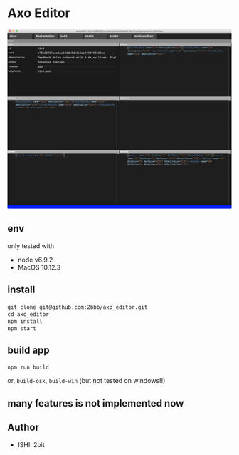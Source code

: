 # Axo Editor

![Screenshot](https://github.com/2bbb/axo_editor/raw/master/ss.png)

## env

only tested with

* node v6.9.2
* MacOS 10.12.3

## install

```
git clone git@github.com:2bbb/axo_editor.git
cd axo_editor
npm install
npm start
```

## build app

```
npm run build
```

or, `build-osx`, `build-win` (but not tested on windows!!)

## **many features is not implemented now**

## Author

* ISHII 2bit
